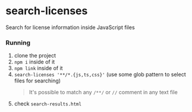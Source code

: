 # search-licenses

Search for license information inside JavaScript files

### Running
1. clone the project
2. `npm i` inside of it
3. `npm link` inside of it
4. `search-licenses '**/*.{js,ts,css}'` (use some glob pattern to select files for searching)
    > It's possible to match any `/**/` or `//` comment in any text file
5. check `search-results.html`
